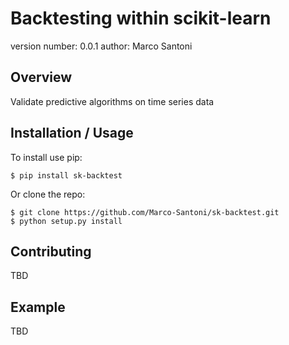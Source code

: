 Backtesting within scikit-learn
===============================

version number: 0.0.1
author: Marco Santoni

Overview
--------

Validate predictive algorithms on time series data

Installation / Usage
--------------------

To install use pip:

    $ pip install sk-backtest


Or clone the repo:

    $ git clone https://github.com/Marco-Santoni/sk-backtest.git
    $ python setup.py install
    
Contributing
------------

TBD

Example
-------

TBD